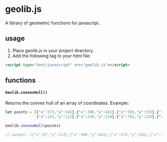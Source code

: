 # geolib.js
A library of geometric functions for javascript.


## usage
1. Place geolib.js in your project directory.
2. Add the following tag to your html file:

```html
<script type="text/javascript" src="geolib.js"></script>
```
## functions


#### ```Geolib.convexHull()```

Returns the convex hull of an array of coordinates.
Example:
```javascript
let points = [{"x":573,"y":345},{"x":306,"y":441},{"x":556,"y":332},{"x":87,"y":113},
              {"x":131,"y":122},{"x":230,"y":154},{"x":762,"y":233},{"x":728,"y":154}];

Geolib.convexHull(points)

// output: [{"x":87,"y":113},{"x":306,"y":441},{"x":573,"y":345},{"x":762,"y":233},{"x":728,"y":154}]
```
